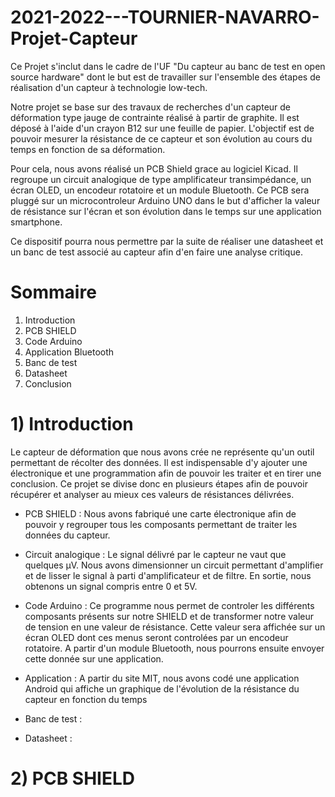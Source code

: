 # 2021-2022---TOURNIER-NAVARRO-Projet-Capteur
Ce Projet s'inclut dans le cadre de l'UF "Du capteur au banc de test en open source hardware" dont le but est de travailler sur l'ensemble des étapes de réalisation d'un capteur à technologie low-tech. 

Notre projet se base sur des travaux de recherches d'un capteur de déformation type jauge de contrainte réalisé à partir de graphite. Il est déposé à l'aide d'un crayon B12 sur une feuille de papier. L'objectif est de pouvoir mesurer la résistance de ce capteur et son évolution au cours du temps en fonction de sa déformation. 

Pour cela, nous avons réalisé un PCB Shield grace au logiciel Kicad. Il regroupe un circuit analogique de type amplificateur transimpédance, un écran OLED, un encodeur rotatoire et un module Bluetooth. Ce PCB sera pluggé sur un microcontroleur Arduino UNO dans le but d'afficher la valeur de résistance sur l'écran et son évolution dans le temps sur une application smartphone.

Ce dispositif pourra nous permettre par la suite de réaliser une datasheet et un banc de test associé au capteur afin d'en faire une analyse critique.

# Sommaire

1) Introduction 
2) PCB SHIELD
3) Code Arduino
4) Application Bluetooth
5) Banc de test
6) Datasheet
7) Conclusion

# 1) Introduction

Le capteur de déformation que nous avons crée ne représente qu'un outil permettant de récolter des données. Il est indispensable d'y ajouter une électronique et une programmation afin de pouvoir les traiter et en tirer une conclusion. Ce projet se divise donc en plusieurs étapes afin de pouvoir récupérer et analyser au mieux ces valeurs de résistances délivrées.

- PCB SHIELD : Nous avons fabriqué une carte électronique afin de pouvoir y regrouper tous les composants permettant de traiter les données du capteur.

- Circuit analogique : Le signal délivré par le capteur ne vaut que quelques µV. Nous avons dimensionner un circuit permettant d'amplifier et de lisser le signal à parti d'amplificateur et de filtre. En sortie, nous obtenons un signal compris entre 0 et 5V.

- Code Arduino : Ce programme nous permet de controler les différents composants présents sur notre SHIELD et de transformer notre valeur de tension en une valeur de résistance. Cette valeur sera affichée sur un écran OLED dont ces menus seront controlées par un encodeur rotatoire. A partir d'un module Bluetooth, nous pourrons ensuite envoyer cette donnée sur une application.

- Application : A partir du site MIT, nous avons codé une application Android qui affiche un graphique de l'évolution de la résistance du capteur en fonction du temps

- Banc de test : 

- Datasheet : 

# 2) PCB SHIELD



